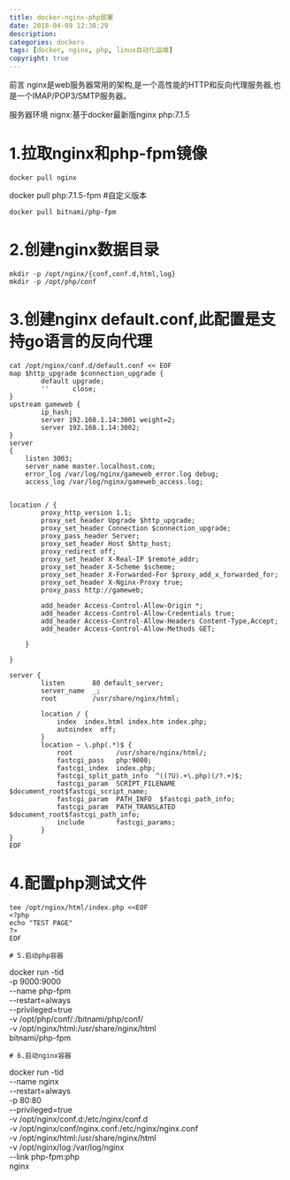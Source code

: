 ```yaml
---
title: docker-nginx-php部署
date: 2018-04-09 12:38:29
description:
categories: dockers
tags: [docker, nginx, php, linux自动化运维]
copyright: true
---
```

前言
nginx是web服务器常用的架构,是一个高性能的HTTP和反向代理服务器,也是一个IMAP/POP3/SMTP服务器。
<!--more-->
服务器环境
nignx:基于docker最新版nginx
php:7.1.5

# 1.拉取nginx和php-fpm镜像
```
docker pull nginx
```
docker pull php:7.1.5-fpm #自定义版本
```
docker pull bitnami/php-fpm
```
# 2.创建nginx数据目录
```
mkdir -p /opt/nginx/{conf,conf.d,html,log}
mkdir -p /opt/php/conf
```
# 3.创建nginx default.conf,此配置是支持go语言的反向代理
```
cat /opt/nginx/conf.d/default.conf << EOF
map $http_upgrade $connection_upgrade {
        default upgrade;
        ''      close;
}
upstream gameweb {
        ip_hash;
        server 192.168.1.14:3001 weight=2;
        server 192.168.1.14:3002;
}
server
{
    listen 3003;
    server_name master.localhost.com;
    error_log /var/log/nginx/gameweb_error.log debug;
    access_log /var/log/nginx/gameweb_access.log;


location / {
        proxy_http_version 1.1;
        proxy_set_header Upgrade $http_upgrade;
        proxy_set_header Connection $connection_upgrade;
        proxy_pass_header Server;
        proxy_set_header Host $http_host;
        proxy_redirect off;
        proxy_set_header X-Real-IP $remote_addr;
        proxy_set_header X-Scheme $scheme;
        proxy_set_header X-Forwarded-For $proxy_add_x_forwarded_for;
        proxy_set_header X-Nginx-Proxy true;
        proxy_pass http://gameweb;

        add_header Access-Control-Allow-Origin *;
        add_header Access-Control-Allow-Credentials true;
        add_header Access-Control-Allow-Headers Content-Type,Accept;
        add_header Access-Control-Allow-Methods GET;
       
    }

}

server {
        listen       80 default_server;
        server_name  _;
        root         /usr/share/nginx/html;

        location / {
            index  index.html index.htm index.php;
            autoindex  off;
        }
        location ~ \.php(.*)$ {
            root           /usr/share/nginx/html/;
            fastcgi_pass   php:9000;
            fastcgi_index  index.php;
            fastcgi_split_path_info  ^((?U).+\.php)(/?.+)$;
            fastcgi_param  SCRIPT_FILENAME  $document_root$fastcgi_script_name;
            fastcgi_param  PATH_INFO  $fastcgi_path_info;
            fastcgi_param  PATH_TRANSLATED  $document_root$fastcgi_path_info;
            include        fastcgi_params;
        }
}
EOF
```
# 4.配置php测试文件
```
tee /opt/nginx/html/index.php <<EOF
<?php
echo "TEST PAGE"
?>
EOF

# 5.启动php容器
```
docker run -tid \
-p 9000:9000 \
--name php-fpm \
--restart=always \
--privileged=true \
-v /opt/php/conf/:/bitnami/php/conf/ \
-v /opt/nginx/html:/usr/share/nginx/html \
bitnami/php-fpm
```
# 6.启动nginx容器
```
docker run -tid \
--name nginx \
--restart=always \
-p 80:80 \
--privileged=true \
-v /opt/nginx/conf.d:/etc/nginx/conf.d \
-v /opt/nginx/conf/nginx.conf:/etc/nginx/nginx.conf \
-v /opt/nginx/html:/usr/share/nginx/html \
-v /opt/nginx/log:/var/log/nginx \
--link php-fpm:php \
nginx
```